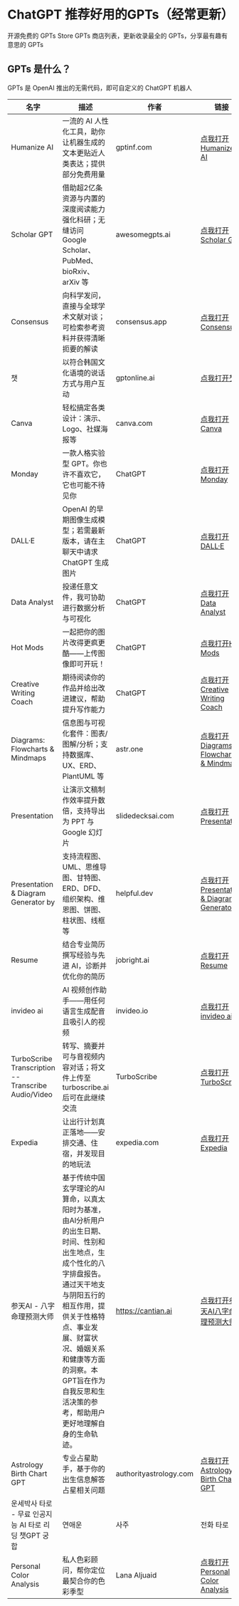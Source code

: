 # ChatGPT 推荐好用的GPTs（经常更新）
开源免费的 GPTs Store GPTs  商店列表，更新收录最全的 GPTs，分享最有趣有意思的 GPTs

## GPTs 是什么？
GPTs  是 OpenAI 推出的无需代码，即可自定义的 ChatGPT 机器人

| 名字 | 描述 | 作者 | 链接 |
|---|---|---|---|
| Humanize AI | 一流的 AI 人性化工具，助你让机器生成的文本更贴近人类表达；提供部分免费用量 | gptinf.com |[点我打开Humanize AI](https://chatgpt.com/g/g-a6Fpz8NRb-humanize-ai)|
| Scholar GPT | 借助超2亿条资源与内置的深度阅读能力强化科研；无缝访问 Google Scholar、PubMed、bioRxiv、arXiv 等 | awesomegpts.ai |[点我打开Scholar GPT](https://chatgpt.com/g/g-kZ0eYXlJe-scholar-gpt)|
| Consensus | 向科学发问，直接与全球学术文献对谈；可检索参考资料并获得清晰扼要的解读 | consensus.app |[点我打开Consensus](https://chatgpt.com/g/g-bo0FiWLY7-consensus)|
| 챗 | 以符合韩国文化语境的说话方式与用户互动 | gptonline.ai |[点我打开챗](https://chatgpt.com/g/g-bo0FiWLY7-consensus)|
| Canva | 轻松搞定各类设计：演示、Logo、社媒海报等 | canva.com |[点我打开Canva](https://chatgpt.com/g/g-alKfVrz9K-canva)|
| Monday | 一款人格实验型 GPT。你也许不喜欢它，它也可能不待见你 | ChatGPT |[点我打开Monday](https://chatgpt.com/g/g-67ec3b4988f8819184c5454e18f5e84b-monday)|
| DALL·E | OpenAI 的早期图像生成模型；若需最新版本，请在主聊天中请求 ChatGPT 生成图片 | ChatGPT |[点我打开DALL·E](https://chatgpt.com/g/g-2fkFE8rbu-dall-e)|
| Data Analyst | 投递任意文件，我可协助进行数据分析与可视化 | ChatGPT |[点我打开Data Analyst](https://chatgpt.com/g/g-HMNcP6w7d-data-analyst)|
| Hot Mods | 一起把你的图片改得更疯更酷——上传图像即可开玩！ | ChatGPT |[点我打开Hot Mods](https://chatgpt.com/g/g-fTA4FQ7wj-hot-mods)|
| Creative Writing Coach | 期待阅读你的作品并给出改进建议，帮助提升写作能力 | ChatGPT |[点我打开Creative Writing Coach](https://chatgpt.com/g/g-lN1gKFnvL-creative-writing-coach)|
| Diagrams: Flowcharts & Mindmaps | 信息图与可视化套件：图表/图解/分析；支持数据库、UX、ERD、PlantUML 等 | astr.one |[点我打开Diagrams: Flowcharts & Mindmaps](https://chatgpt.com/g/g-jBdvgesNC-diagrams-flowcharts-mindmaps)|
| Presentation | 让演示文稿制作效率提升数倍，支持导出为 PPT 与 Google 幻灯片 | slidedecksai.com |[点我打开Presentation](https://chatgpt.com/g/g-67e3c5d494a4819181f8bab64ba35a57-presentation)|
| Presentation & Diagram Generator by <ShowMe> | 支持流程图、UML、思维导图、甘特图、ERD、DFD、组织架构、维恩图、饼图、柱状图、线框等 | helpful.dev |[点我打开Presentation & Diagram Generator](https://chatgpt.com/g/g-5QhhdsfDj-presentation-diagram-generator-by-showme)|
| Resume | 结合专业简历撰写经验与先进 AI，诊断并优化你的简历 | jobright.ai |[点我打开Resume](https://chatgpt.com/g/g-MrgKnTZbc-resume)|
| invideo ai | AI 视频创作助手——用任何语言生成配音且吸引人的视频 | invideo.io |[点我打开invideo ai](https://chatgpt.com/g/g-h8l4uLHFQ-invideo-ai)|
| TurboScribe Transcription -- Transcribe Audio/Video | 转写、摘要并可与音视频内容对话；将文件上传至 turboscribe.ai 后可在此继续交流 | TurboScribe |[点我打开TurboScribe](https://chatgpt.com/g/g-Mc1tBt7gp-turboscribe-transcription-transcribe-audio-video)|
| Expedia | 让出行计划真正落地——安排交通、住宿，并发现目的地玩法 | expedia.com |[点我打开Expedia](https://chatgpt.com/g/g-rmdbtMF7a-expedia)|
| 参天AI - 八字命理预测大师 | 基于传统中国玄学理论的AI算命，以真太阳时为基准，由AI分析用户的出生日期、时间、性别和出生地点，生成个性化的八字排盘报告。通过天干地支与阴阳五行的相互作用，提供关于性格特点、事业发展、财富状况、婚姻关系和健康等方面的洞察。本GPT旨在作为自我反思和生活决策的参考，帮助用户更好地理解自身的生命轨迹。 | https://cantian.ai |[点我打开参天AI八字命理预测大师](https://chatgpt.com/g/g-68c54c332d0c81918e9bcedbb50214ca-can-tian-ai-ba-zi-ming-li-yu-ce-da-shi)|
| Astrology Birth Chart GPT | 专业占星助手，基于你的出生信息解答占星相关问题 | authorityastrology.com |[点我打开Astrology Birth Chart GPT](https://chatgpt.com/g/g-WxckXARTP-astrology-birth-chart-gpt)|
| 운세박사 타로 - 무료 인공지능 AI 타로 리딩 챗GPT 궁합| 연애운| 사주| 전화 타로 | AI 塔罗占卜大师；提供有趣的免费解读，涵盖合拍度、恋爱运、四柱等 | aifortunedoctor.com |[点我打开운세박사 타로](https://chatgpt.com/g/g-67a56d907fc88191814386dac67ed919-unsebagsa-taro-muryo-ingongjineung-ai-taro-riding-caesgpt-gunghab-yeonaeun-saju-jeonhwa-taro)|
| Personal Color Analysis | 私人色彩顾问，帮你定位最契合你的色彩季型 | Lana Aljuaid |[点我打开Personal Color Analysis](https://chatgpt.com/g/g-35kDoPvW7-personal-color-analysis)|

